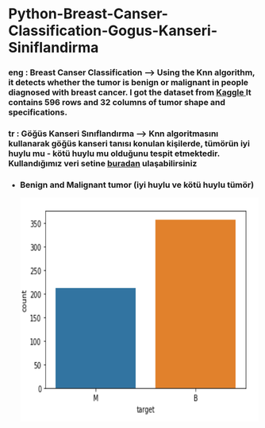 # Python-Breast-Canser-Classification-Gogus-Kanseri-Siniflandirma

### eng : Breast Canser Classification --> Using the Knn algorithm, it detects whether the tumor is benign or malignant in people diagnosed with breast cancer. I got the dataset from <a href="https://www.kaggle.com/uciml/breast-cancer-wisconsin-data">Kaggle </a> It contains 596 rows and 32 columns of tumor shape and specifications.</br> 
### tr : Göğüs Kanseri Sınıflandırma --> Knn algoritmasını kullanarak göğüs kanseri tanısı konulan kişilerde, tümörün iyi huylu mu - kötü huylu mu olduğunu tespit etmektedir. Kullandığımız veri setine  <a href="https://www.kaggle.com/uciml/breast-cancer-wisconsin-data">buradan</a> ulaşabilirsiniz

<ul>
  <li> <h3>Benign and Malignant tumor (iyi huylu ve kötü huylu tümör)</h3> </li>

<img src = "img/Malignant_or_Benign.PNG" width=500 height=450></img>

</ul>
